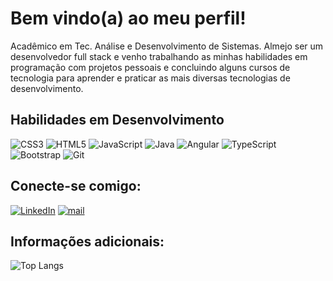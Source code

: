 # Bem vindo(a) ao meu perfil!

Acadêmico em Tec. Análise e Desenvolvimento de Sistemas. Almejo ser um desenvolvedor full stack e venho trabalhando as minhas habilidades em programação com projetos pessoais e concluindo alguns cursos de tecnologia para aprender e praticar as mais diversas tecnologias de desenvolvimento.

## Habilidades em Desenvolvimento
![CSS3](https://img.shields.io/badge/css3-%231572B6.svg?style=for-the-badge&logo=css3&logoColor=white)
![HTML5](https://img.shields.io/badge/html5-%23E34F26.svg?style=for-the-badge&logo=html5&logoColor=white)
![JavaScript](https://img.shields.io/badge/javascript-%23323330.svg?style=for-the-badge&logo=javascript&logoColor=%23F7DF1E)
![Java](https://img.shields.io/badge/java-%23ED8B00.svg?style=for-the-badge&logo=openjdk&logoColor=white)
![Angular](https://img.shields.io/badge/angular-%23DD0031.svg?style=for-the-badge&logo=angular&logoColor=white)
![TypeScript](https://img.shields.io/badge/typescript-%23007ACC.svg?style=for-the-badge&logo=typescript&logoColor=white)
![Bootstrap](https://img.shields.io/badge/bootstrap-%238511FA.svg?style=for-the-badge&logo=bootstrap&logoColor=white)
![Git](https://img.shields.io/badge/git-%23F05033.svg?style=for-the-badge&logo=git&logoColor=white)
  
## Conecte-se comigo:
[![LinkedIn](https://img.shields.io/badge/-LinkedIn-000?style=for-the-badge&logo=linkedin&logoColor=30A3DC)](https://www.linkedin.com/in/clayton-kennedy-passos-dos-reis-8326b899/)
<a href="mailto:clayton-kennedy@hotmail.com" target="_blank"><img alt="mail" src="https://img.shields.io/badge/mail-%2312100E.svg?&style=for-the-badge&logo=gmail&logoColor=White" /></a>


## Informações adicionais:
![Top Langs](https://github-readme-stats.vercel.app/api/top-langs/?username=clayton-kennedy&layout=compact)
